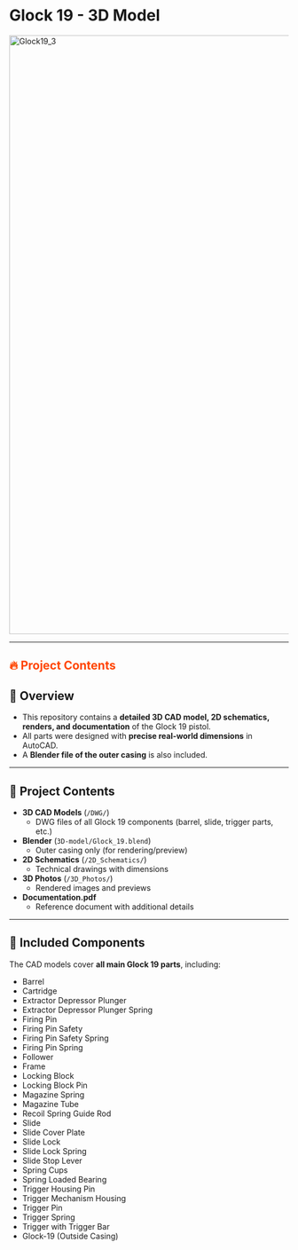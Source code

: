 # **Glock 19 - 3D Model**
<img width="1920" height="1080" alt="Glock19_3" src="https://github.com/user-attachments/assets/40b965cf-949c-4d5d-b1a0-d326010e7c53" />

---

<h2 style="color:#FF4500">🔥 Project Contents</h2>


## 📖 Overview
- This repository contains a **detailed 3D CAD model, 2D schematics, renders, and documentation** of the Glock 19 pistol.  
- All parts were designed with **precise real-world dimensions** in AutoCAD.  
- A **Blender file of the outer casing** is also included.

---

## 📂 Project Contents
- **3D CAD Models** (`/DWG/`)  
  - DWG files of all Glock 19 components (barrel, slide, trigger parts, etc.)  
- **Blender** (`3D-model/Glock_19.blend`)  
  - Outer casing only (for rendering/preview)  
- **2D Schematics** (`/2D_Schematics/`)  
  - Technical drawings with dimensions  
- **3D Photos** (`/3D_Photos/`)  
  - Rendered images and previews  
- **Documentation.pdf**  
  - Reference document with additional details
    
---

## 🔧 Included Components
The CAD models cover **all main Glock 19 parts**, including:

- Barrel
- Cartridge
- Extractor Depressor Plunger
- Extractor Depressor Plunger Spring
- Firing Pin
- Firing Pin Safety
- Firing Pin Safety Spring
- Firing Pin Spring
- Follower
- Frame
- Locking Block
- Locking Block Pin
- Magazine Spring
- Magazine Tube
- Recoil Spring Guide Rod
- Slide
- Slide Cover Plate
- Slide Lock
- Slide Lock Spring
- Slide Stop Lever
- Spring Cups
- Spring Loaded Bearing
- Trigger Housing Pin
- Trigger Mechanism Housing
- Trigger Pin
- Trigger Spring
- Trigger with Trigger Bar
- Glock-19 (Outside Casing)

